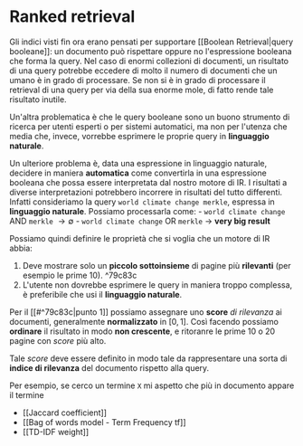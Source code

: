 
# Ranked retrieval
Gli indici visti fin ora erano pensati per supportare [[Boolean Retrieval|query booleane]]: un documento può rispettare oppure no l'espressione booleana che forma la query.
Nel caso di enormi collezioni di documenti, un risultato di una query potrebbe eccedere di molto il numero di documenti che un umano è in grado di processare.
Se non si è in grado di processare il retrieval di una query per via della sua enorme mole, di fatto rende tale risultato inutile.

Un'altra problematica è che le query booleane sono un buono strumento di ricerca per utenti esperti o per sistemi automatici, ma non per l'utenza che media che, invece, vorrebbe esprimere le proprie query in **linguaggio naturale**.

Un ulteriore problema è, data una espressione in linguaggio naturale, decidere in maniera **automatica** come convertirla in una espressione booleana che possa essere interpretata dal nostro motore di IR.
I risultati a diverse interpretazioni potrebbero incorrere in risultati del tutto differenti.
Infatti consideriamo la query `world climate change merkle`, espressa in **linguaggio naturale**.
Possiamo processarla come:
	- `world climate change` AND `merkle` $\rightarrow \emptyset$
	- `world climate change` OR `merkle` $\rightarrow$ **very big result**


Possiamo quindi definire le proprietà che si voglia che un motore di IR abbia:
1. Deve mostrare solo un **piccolo sottoinsieme** di pagine più **rilevanti** (per esempio le prime 10). ^79c83c
2. L'utente non dovrebbe esprimere le query in maniera troppo complessa, è preferibile che usi il **linguaggio naturale**.

Per il [[#^79c83c|punto 1]] possiamo assegnare uno **score** *di rilevanza* ai documenti, generalmente **normalizzato** in $\left[ 0,1 \right]$.
Così facendo possiamo **ordinare** il risultato in modo **non crescente**, e ritoranre le prime $10$ o $20$ pagine con *score* più alto.

Tale *score* deve essere definito in modo tale da rappresentare una sorta di **indice di rilevanza** del documento rispetto alla query.

Per esempio, se cerco un termine `X` mi aspetto che più in documento appare il termine

- [[Jaccard coefficient]]
- [[Bag of words model - Term Frequency tf]]
- [[TD-IDF weight]]